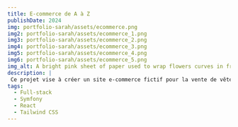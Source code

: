 ```yaml
---
title: E-commerce de A à Z
publishDate: 2024
img: portfolio-sarah/assets/ecommerce.png
img2: portfolio-sarah/assets/ecommerce_1.png
img3: portfolio-sarah/assets/ecommerce_2.png
img4: portfolio-sarah/assets/ecommerce_3.png
img5: portfolio-sarah/assets/ecommerce_4.png
img6: portfolio-sarah/assets/ecommerce_5.png
img_alt: A bright pink sheet of paper used to wrap flowers curves in front of rich blue background
description: |
 Ce projet vise à créer un site e-commerce fictif pour la vente de vêtements pour hommes et femmes. Offrant une interface intuitive et une large gamme de produits, il garantit une expérience d'achat fluide avec un paiement sécurisé. Une vitrine attrayante qui allie style et praticité !
tags:
  - Full-stack
  - Symfony
  - React
  - Tailwind CSS
---
```

